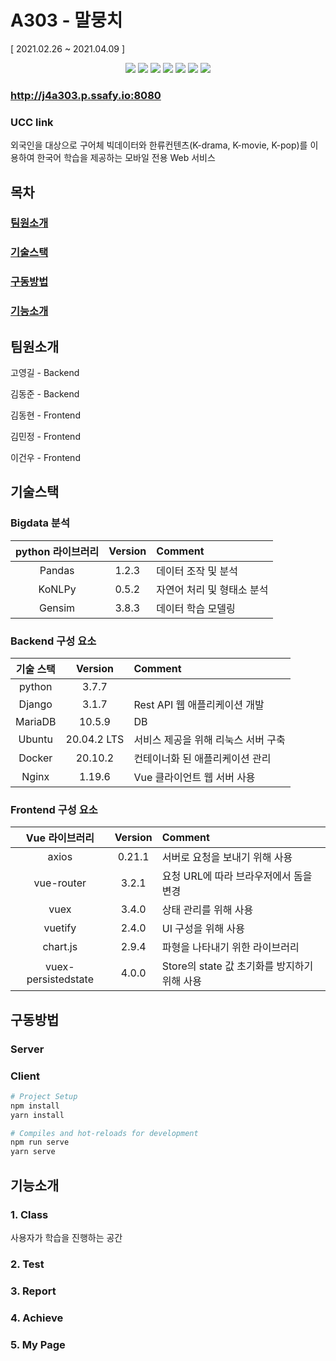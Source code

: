 # A303 - 말뭉치

[ 2021.02.26 ~ 2021.04.09 ]

<div align=center>
    <img src="https://img.shields.io/badge/platform-web-green">
    <img src="https://img.shields.io/badge/framwork-Vue-42b883">
    <img src="https://img.shields.io/badge/framework-django-blue">
    <img src="https://img.shields.io/badge/database-MariaDB-9cf">
    <img src="https://img.shields.io/badge/server-AWS-yellow">
    <img src="https://img.shields.io/badge/language-python%2C javascript-yellowgreen">
    <img src="https://img.shields.io/badge/swagger-valid-brightgreen">
</div>


### http://j4a303.p.ssafy.io:8080

### UCC link

외국인을 대상으로 구어체 빅데이터와 한류컨텐츠(K-drama, K-movie, K-pop)를 이용하여 한국어 학습을 제공하는 모바일 전용 Web 서비스


## 목차

### [팀원소개](#팀원소개) 

### [기술스택](#기술스택)

### [구동방법](#구동방법)

### [기능소개](#기능소개)



## 팀원소개

고영길 - Backend

김동준 - Backend

김동현 - Frontend

김민정 - Frontend

이건우 - Frontend





## 기술스택

### Bigdata 분석

| python 라이브러리 | Version | Comment                    |
| :---------------: | :-----: | :------------------------- |
|      Pandas       |  1.2.3  | 데이터 조작 및 분석        |
|      KoNLPy       |  0.5.2  | 자연어 처리 및 형태소 분석 |
|      Gensim       |  3.8.3  | 데이터 학습 모델링         |

### Backend 구성 요소

| 기술 스택 |   Version   | Comment                             |
| :-------: | :---------: | :---------------------------------- |
|  python   |    3.7.7    |                                     |
|  Django   |    3.1.7    | Rest API 웹 애플리케이션 개발       |
|  MariaDB  |   10.5.9    | DB                                  |
|  Ubuntu   | 20.04.2 LTS | 서비스 제공을 위해 리눅스 서버 구축 |
|  Docker   |   20.10.2   | 컨테이너화 된 애플리케이션 관리     |
|   Nginx   |   1.19.6    | Vue 클라이언트 웹 서버 사용         |


### Frontend 구성 요소

| Vue 라이브러리 | Version | Comment                                |
| :------------: | :-----: | :------------------------------------- |
|     axios      | 0.21.1  | 서버로 요청을 보내기 위해 사용         |
|   vue-router   |  3.2.1  | 요청 URL에 따라 브라우저에서 돔을 변경 |
|      vuex      |  3.4.0  | 상태 관리를 위해 사용                  |
|    vuetify     |  2.4.0  | UI 구성을 위해 사용                    |
|    chart.js    |  2.9.4  | 파형을 나타내기 위한 라이브러리        |
| vuex-persistedstate |  4.0.0 | Store의 state 값 초기화를 방지하기 위해 사용 |


## 구동방법



### Server







### Client

```bash
# Project Setup
npm install
yarn install

# Compiles and hot-reloads for development
npm run serve
yarn serve


```



## 기능소개

### 1. Class

사용자가 학습을 진행하는 공간

### 2. Test



### 3. Report



### 4. Achieve



### 5. My Page







